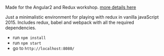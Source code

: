 Made for the Angular2 and Redux workshop.
[more details here](http://www.meetup.com/AngularJS-IL/events/229660127/)

Just a minimalistic environment for playing with redux in vanilla javaScript 2015.
Includes redux, babel and webpack with all the required dependencies.
- run `npm install`
- run `npm start`
- go to `http://localhost:8080/`

